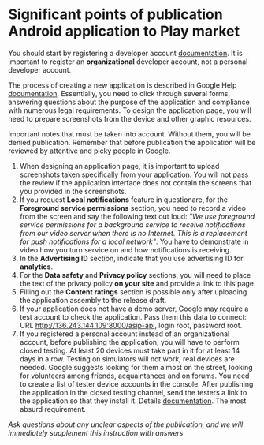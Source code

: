 # Significant points of publication Android application to Play market

You should start by registering a developer account [documentation](https://support.google.com/googleplay/android-developer/answer/6112435). It is important to register an **organizational** developer account, not a personal developer account.

The process of creating a new application is described in Google Help [documentation](https://support.google.com/googleplay/android-developer/answer/9859152).
Essentially, you need to click through several forms, answering questions about the purpose of the application and compliance with numerous legal requirements.
To design the application page, you will need to prepare screenshots from the device and other graphic resources.

Important notes that must be taken into account. Without them, you will be denied publication. Remember that before publication the application will be reviewed by attentive and picky people in Google.

1. When designing an application page, it is important to upload screenshots taken specifically from your application. You will not pass the review if the application interface does not contain the screens that you provided in the screenshots.
2. If you request **Local notifications** feature in questionare, for the **Foreground service permissions** section, you need to record a video from the screen and say the following text out loud: *"We use foreground service permissions for a background service to receive notifications from our video server when there is no Internet. This is a replacement for push notifications for a local network"*. You have to demonstrate in video how you turn service on and how notifications is receiving.
3. In the **Advertising ID** section, indicate that you use advertising ID for **analytics**.
4. For the **Data safety** and **Privacy policy** sections, you will need to place the text of the privacy policy **on your site** and provide a link to this page.
5. Filling out the **Content ratings** section is possible only after uploading the application assembly to the release draft.
6. If your application does not have a demo server, Google may require a test account to check the application. Pass them this data to connect: URL http://136.243.144.109:8000/asip-api, login root, password root.
7. If you registered a personal account instead of an organizational account, before publishing the application, you will have to perform closed testing. At least 20 devices must take part in it for at least 14 days in a row. Testing on simulators will not work, real devices are needed. Google suggests looking for them almost on the street, looking for volunteers among friends, acquaintances and on forums. You need to create a list of tester device accounts in the console. After publishing the application in the closed testing channel, send the testers a link to the application so that they install it. Details [documentation](https://support.google.com/googleplay/android-developer/answer/14151465). The most absurd requirement. 

_Ask questions about any unclear aspects of the publication, and we will immediately supplement this instruction with answers_